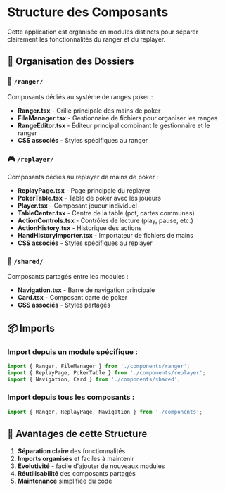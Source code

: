 # Structure des Composants

Cette application est organisée en modules distincts pour séparer clairement les fonctionnalités du ranger et du replayer.

## 📁 Organisation des Dossiers

### 🎯 `/ranger/`
Composants dédiés au système de ranges poker :
- **Ranger.tsx** - Grille principale des mains de poker
- **FileManager.tsx** - Gestionnaire de fichiers pour organiser les ranges
- **RangeEditor.tsx** - Éditeur principal combinant le gestionnaire et le ranger
- **CSS associés** - Styles spécifiques au ranger

### 🎮 `/replayer/`
Composants dédiés au replayer de mains de poker :
- **ReplayPage.tsx** - Page principale du replayer
- **PokerTable.tsx** - Table de poker avec les joueurs
- **Player.tsx** - Composant joueur individuel
- **TableCenter.tsx** - Centre de la table (pot, cartes communes)
- **ActionControls.tsx** - Contrôles de lecture (play, pause, etc.)
- **ActionHistory.tsx** - Historique des actions
- **HandHistoryImporter.tsx** - Importateur de fichiers de mains
- **CSS associés** - Styles spécifiques au replayer

### 🔗 `/shared/`
Composants partagés entre les modules :
- **Navigation.tsx** - Barre de navigation principale
- **Card.tsx** - Composant carte de poker
- **CSS associés** - Styles partagés

## 📦 Imports

### Import depuis un module spécifique :
```typescript
import { Ranger, FileManager } from './components/ranger';
import { ReplayPage, PokerTable } from './components/replayer';
import { Navigation, Card } from './components/shared';
```

### Import depuis tous les composants :
```typescript
import { Ranger, ReplayPage, Navigation } from './components';
```

## 🎨 Avantages de cette Structure

1. **Séparation claire** des fonctionnalités
2. **Imports organisés** et faciles à maintenir
3. **Évolutivité** - facile d'ajouter de nouveaux modules
4. **Réutilisabilité** des composants partagés
5. **Maintenance** simplifiée du code
